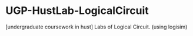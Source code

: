 # UGP-HustLab-LogicalCircuit
[undergraduate coursework in hust] Labs of Logical Circuit. (using logisim)
